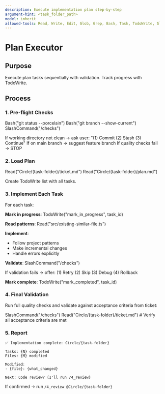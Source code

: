```yaml
---
description: Execute implementation plan step-by-step
argument-hint: <task_folder_path>
model: inherit
allowed-tools: Read, Write, Edit, Glob, Grep, Bash, Task, TodoWrite, SlashCommand
---
```


# Plan Executor

## Purpose

Execute plan tasks sequentially with validation. Track progress with TodoWrite.

## Process

### 1. Pre-flight Checks

<example>
Bash("git status --porcelain")
Bash("git branch --show-current")
SlashCommand("/checks")
</example>

If working directory not clean → ask user: "(1) Commit (2) Stash (3) Continue"
If on main branch → suggest feature branch
If quality checks fail → STOP

### 2. Load Plan

<example>
Read("Circle/{task-folder}/ticket.md")
Read("Circle/{task-folder}/plan.md")
</example>

Create TodoWrite list with all tasks.

### 3. Implement Each Task

For each task:

**Mark in progress**:
<example>
TodoWrite("mark_in_progress", task_id)
</example>

**Read patterns**:
<example>
Read("src/existing-similar-file.ts")
</example>

**Implement**:

- Follow project patterns
- Make incremental changes
- Handle errors explicitly

**Validate**:
<example>
SlashCommand("/checks")
</example>

If validation fails → offer: (1) Retry (2) Skip (3) Debug (4) Rollback

**Mark complete**:
<example>
TodoWrite("mark_completed", task_id)
</example>

### 4. Final Validation

Run full quality checks and validate against acceptance criteria from ticket:

<example>
SlashCommand("/checks")
Read("Circle/{task-folder}/ticket.md")
# Verify all acceptance criteria are met
</example>

### 5. Report

```
✅ Implementation complete: Circle/{task-folder}

Tasks: {N} completed
Files: {M} modified

Modified:
- {file}: {what_changed}

Next: Code review? (I'll run /4_review)
```

If confirmed → run `/4_review @Circle/{task-folder}`
